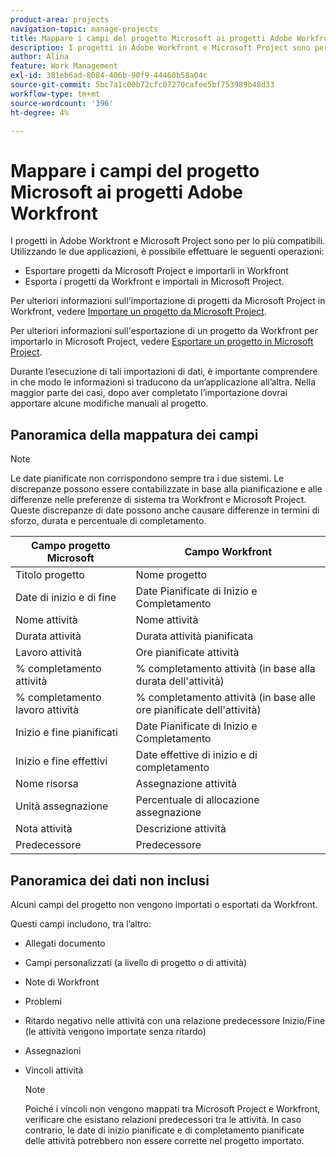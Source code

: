 ```yaml
---
product-area: projects
navigation-topic: manage-projects
title: Mappare i campi del progetto Microsoft ai progetti Adobe Workfront
description: I progetti in Adobe Workfront e Microsoft Project sono per lo più compatibili. Questo articolo descrive come i campi di progetto più comuni delle due applicazioni vengono mappati tra loro.
author: Alina
feature: Work Management
exl-id: 381eb6ad-8084-406b-90f9-44460b58a04c
source-git-commit: 5bc7a1c00b72cfc07270cafee5bf753989b48d33
workflow-type: tm+mt
source-wordcount: '396'
ht-degree: 4%

---
```


# Mappare i campi del progetto Microsoft ai progetti Adobe Workfront

I progetti in Adobe Workfront e Microsoft Project sono per lo più compatibili. Utilizzando le due applicazioni, è possibile effettuare le seguenti operazioni:

* Esportare progetti da Microsoft Project e importarli in Workfront
* Esporta i progetti da Workfront e importali in Microsoft Project. 

Per ulteriori informazioni sull&#39;importazione di progetti da Microsoft Project in Workfront, vedere [Importare un progetto da Microsoft Project](../../../manage-work/projects/create-projects/import-project-from-ms-project.md).

Per ulteriori informazioni sull&#39;esportazione di un progetto da Workfront per importarlo in Microsoft Project, vedere [Esportare un progetto in Microsoft Project](../../../manage-work/projects/manage-projects/export-project-to-ms-project.md).

Durante l’esecuzione di tali importazioni di dati, è importante comprendere in che modo le informazioni si traducono da un’applicazione all’altra. Nella maggior parte dei casi, dopo aver completato l’importazione dovrai apportare alcune modifiche manuali al progetto. 

## Panoramica della mappatura dei campi

>[!NOTE]
>
>Le date pianificate non corrispondono sempre tra i due sistemi. Le discrepanze possono essere contabilizzate in base alla pianificazione e alle differenze nelle preferenze di sistema tra Workfront e Microsoft Project. Queste discrepanze di date possono anche causare differenze in termini di sforzo, durata e percentuale di completamento.

| **Campo progetto Microsoft** | **Campo Workfront** |
|---|---|
| Titolo progetto | Nome progetto |
| Date di inizio e di fine | Date Pianificate di Inizio e Completamento |
| Nome attività | Nome attività |
| Durata attività | Durata attività pianificata |
| Lavoro attività | Ore pianificate attività |
| % completamento attività | % completamento attività (in base alla durata dell&#39;attività) |
| % completamento lavoro attività | % completamento attività (in base alle ore pianificate dell&#39;attività) |
| Inizio e fine pianificati | Date Pianificate di Inizio e Completamento |
| Inizio e fine effettivi | Date effettive di inizio e di completamento |
| Nome risorsa | Assegnazione attività |
| Unità assegnazione | Percentuale di allocazione assegnazione |
| Nota attività | Descrizione attività |
| Predecessore | Predecessore |

## Panoramica dei dati non inclusi

Alcuni campi del progetto non vengono importati o esportati da Workfront.

Questi campi includono, tra l’altro:

* Allegati documento
* Campi personalizzati (a livello di progetto o di attività)
* Note di Workfront
* Problemi
* Ritardo negativo nelle attività con una relazione predecessore Inizio/Fine (le attività vengono importate senza ritardo)
* Assegnazioni
* Vincoli attività

  >[!NOTE]
  >
  >Poiché i vincoli non vengono mappati tra Microsoft Project e Workfront, verificare che esistano relazioni predecessori tra le attività. In caso contrario, le date di inizio pianificate e di completamento pianificate delle attività potrebbero non essere corrette nel progetto importato. 
